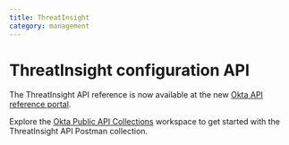 ```yaml
---
title: ThreatInsight
category: management
---
```


# ThreatInsight configuration API

The ThreatInsight API reference is now available at the new [Okta API reference portal](https://developer.okta.com/docs/api/openapi/okta-management/management/tag/ThreatInsight/).

Explore the [Okta Public API Collections](https://www.postman.com/okta-eng/workspace/okta-public-api-collections/overview) workspace to get started with the ThreatInsight API Postman collection.

<!--
[Okta ThreatInsight](https://help.okta.com/okta_help.htm?id=ext_threatinsight) maintains a constantly evolving list of IP addresses that consistently exhibit malicious activity. Authentication requests that are associated with an IP in this list can be logged to the [System Log](https://help.okta.com/okta_help.htm?id=ext_Reports_SysLog) and blocked. ThreatInsight also covers non-authentication requests in limited capacity depending on the attack patterns of these malicious IPs.

The Okta ThreatInsight Configuration API provides operations to manage your ThreatInsight configuration.

> **Note:** To prevent abuse, Okta ThreatInsight works in a limited capacity for Integrator free plan orgs. Please contact Okta support if fully functional Okta ThreatInsight is required.

## ThreatInsight configuration object

| Field Name  | Description	| Data Type   | Required      |
| :---------- | :----------	| :---------- | :------------ |
| action         | Specifies how Okta responds to authentication requests from suspicious IPs. Supported values:<br><ul><li>`none`: Indicates that ThreatInsight is disabled</li><li>`audit`: Indicates that Okta logs suspicious requests to the System Log</li><li>`block`:  Indicates that Okta logs suspicious requests to the System Log and blocks the requests</li></ul> | String (enums: `none`, `audit`, or `block`) | Yes |
| excludeZones   | Accepts a list of [Network Zone](https://developer.okta.com/docs/api/openapi/okta-management/management/tag/NetworkZone/) IDs. IPs in the excluded network zones aren't logged or blocked. This ensures that traffic from known, trusted IPs isn't accidentally logged or blocked. | List | No |

## ThreatInsight configuration API operations

### Update ThreatInsight configuration

<ApiOperation method="post" url="/api/v1/threats/configuration" />

Update ThreatInsight configuration

#### Request example

```bash
curl -X POST \
-H "Accept: application/json" \
-H "Content-Type: application/json" \
-H "Authorization: SSWS ${api_token}" \
-d '{
    "action": "audit",
    "excludeZones": ["nzo1q7jEOsoCnoKcj0g4"],
}' "https://${yourOktaDomain}/api/v1/threats/configuration"
```

#### Response example

```json
{
    "action": "audit",
    "excludeZones": ["nzo1q7jEOsoCnoKcj0g4"],
    "created": "2020-08-05T22:18:30.629Z",
    "lastUpdated": "2020-10-13T21:23:10.178Z",
    "_links": {
        "self": {
            "href": "https://{yourOktaDomain}/api/v1/threats/configuration",
            "hints": {
                "allow": [
                    "GET",
                    "POST"
                ]
            }
        }
    }
}
```

### Get current ThreatInsight configuration

<ApiOperation method="get" url="/api/v1/threats/configuration" />

Get current ThreatInsight configuration

#### Request example

```bash
curl -X GET \
-H "Accept: application/json" \
-H "Content-Type: application/json" \
-H "Authorization: SSWS ${api_token}" \
"https://${yourOktaDomain}/api/v1/threats/configuration"
```

#### Response example

```json
{
    "action": "audit",
    "excludeZones": [],
    "created": "2020-08-05T22:18:30.629Z",
    "lastUpdated": "2020-09-08T20:53:20.882Z",
    "_links": {
        "self": {
            "href": "https://{yourOktaDomain}/api/v1/threats/configuration",
            "hints": {
                "allow": [
                    "GET",
                    "POST"
                ]
            }
        }
    }
}
```
-->